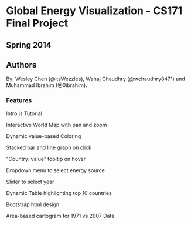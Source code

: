# Global Energy Visualization - CS171 Final Project
## Spring 2014

## Authors
By: Wesley Chen (@itsWezzles), Wahaj Chaudhry (@wchaudhry8471) and Muhammad Ibrahim (@0ibrahim).

### Features

Intro.js Tutorial

Interactive World Map with pan and zoom

Dynamic value-based Coloring

Stacked bar and line graph on click

"Country: value" tooltip on hover

Dropdown menu to select energy source

Slider to select year

Dynamic Table highlighting top 10 countries

Bootstrap html design

Area-based cartogram for 1971 vs 2007 Data
